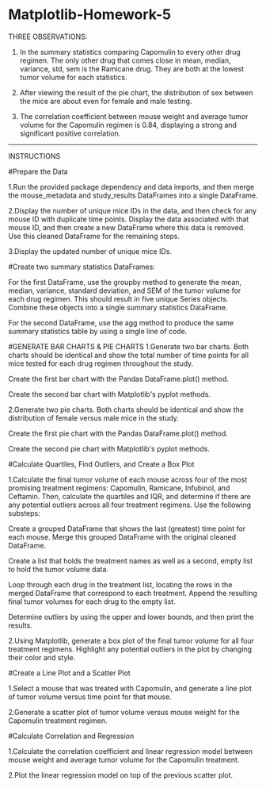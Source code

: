 # Matplotlib-Homework-5
THREE OBSERVATIONS:


1. In the summary statistics comparing Capomulin to every other drug regimen. The only other drug that comes close in mean, median, variance, std, sem is the Ramicane drug. They are both at the lowest tumor volume for each statistics. 

2. After viewing the result of the pie chart, the distribution of sex between the mice are about even for female and male testing. 

3. The correlation coefficient between mouse weight and average tumor volume for the Capomulin regimen is 0.84, displaying a strong and significant positive correlation.


---------------------------------------------------------------------------------------------------------------------------------------------------------------------
INSTRUCTIONS


#Prepare the Data


1.Run the provided package dependency and data imports, and then merge the mouse_metadata and study_results DataFrames into a single DataFrame.

2.Display the number of unique mice IDs in the data, and then check for any mouse ID with duplicate time points. Display the data associated with that mouse ID, and then create a new DataFrame where this data is removed. Use this cleaned DataFrame for the remaining steps.

3.Display the updated number of unique mice IDs.

#Create two summary statistics DataFrames:

For the first DataFrame, use the groupby method to generate the mean, median, variance, standard deviation, and SEM of the tumor volume for each drug regimen. This should result in five unique Series objects. Combine these objects into a single summary statistics DataFrame.

For the second DataFrame, use the agg method to produce the same summary statistics table by using a single line of code.

#GENERATE BAR CHARTS & PIE CHARTS
1.Generate two bar charts. Both charts should be identical and show the total number of time points for all mice tested for each drug regimen throughout the study.

Create the first bar chart with the Pandas DataFrame.plot() method.

Create the second bar chart with Matplotlib's pyplot methods.

2.Generate two pie charts. Both charts should be identical and show the distribution of female versus male mice in the study.

Create the first pie chart with the Pandas DataFrame.plot() method.

Create the second pie chart with Matplotlib's pyplot methods.

#Calculate Quartiles, Find Outliers, and Create a Box Plot

1.Calculate the final tumor volume of each mouse across four of the most promising treatment regimens: Capomulin, Ramicane, Infubinol, and Ceftamin. Then, calculate the quartiles and IQR, and determine if there are any potential outliers across all four treatment regimens. Use the following substeps:

  Create a grouped DataFrame that shows the last (greatest) time point for each mouse. Merge this grouped DataFrame with the original cleaned DataFrame.

  Create a list that holds the treatment names as well as a second, empty list to hold the tumor volume data.

  Loop through each drug in the treatment list, locating the rows in the merged DataFrame that correspond to each treatment.
  Append the resulting final tumor volumes for each drug to the empty list.

  Determine outliers by using the upper and lower bounds, and then print the results.

2.Using Matplotlib, generate a box plot of the final tumor volume for all four treatment regimens. Highlight any potential outliers in the plot by changing their color and style.

#Create a Line Plot and a Scatter Plot


1.Select a mouse that was treated with Capomulin, and generate a line plot of tumor volume versus time point for that mouse.

2.Generate a scatter plot of tumor volume versus mouse weight for the Capomulin treatment regimen.

#Calculate Correlation and Regression


1.Calculate the correlation coefficient and linear regression model between mouse weight and average tumor volume for the Capomulin treatment.

2.Plot the linear regression model on top of the previous scatter plot.
